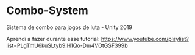 # Combo-System
 Sistema de combo para jogos de luta - Unity 2019
 
 Aprendi a fazer durante esse tutorial: https://www.youtube.com/playlist?list=PLgTmU6kuSLtyb9IH1Qo-Dm4VOtGSF399b
